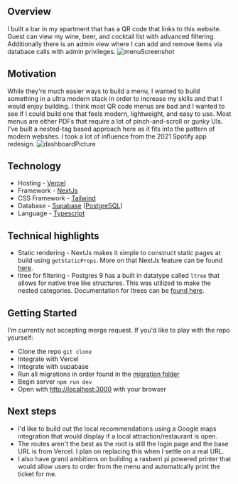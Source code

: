 ## Overview
I built a bar in my apartment that has a QR code that links to this website. Guest can view my wine, beer, and cocktail list with advanced filtering. Additionally there is an admin view where I can add and remove items via database calls with admin privileges.
![menuScreenshot](https://github.com/Kyle01/menu-builder/blob/main/public/readme_pics/screenshot.png)

## Motivation
While they're much easier ways to build a menu, I wanted to build something in a ultra modern stack in order to increase my skills and that I would enjoy building. I think most QR code menus are bad and I wanted to see if I could build one that feels modern, lightweight, and easy to use. Most menus are either PDFs that require a lot of pinch-and-scroll or gunky UIs. I've built a nested-tag based approach here as it fits into the pattern of modern websites. I took a lot of influence from the 2021 Spotify app redesign.
![dashboardPicture](https://github.com/Kyle01/menu-builder/blob/main/public/readme_pics/spotify.jpg)

## Technology
* Hosting - [Vercel](https://vercel.com/) 
* Framework - [NextJs](https://nextjs.org/)
* CSS Framework - [Tailwind](https://tailwindcss.com/)
* Database - [Supabase](https://supabase.io/) ([PostgreSQL](https://www.postgresql.org/))
* Language - [Typescript](https://www.typescriptlang.org/) 

## Technical highlights 
* Static rendering - NextJs makes it simple to construct static pages at build using `getStaticProps`. More on that NextJs feature can be found [here](https://nextjs.org/docs/basic-features/data-fetching).
* ltree for filtering - Postgres 9 has a built in datatype called `ltree` that allows for native tree like structures. This was utilized to make the nested categories. Documentation for ltrees can be [found here](https://www.postgresql.org/docs/9.1/ltree.html).

## Getting Started
I'm currently not accepting merge request. If you'd like to play with the repo yourself: 
* Clone the repo `git clone`
* Integrate with Vercel
* Integrate with supabase
* Run all migrations in order found in the [migration folder](./migrations)
* Begin server `npm run dev` 
* Open with [http://localhost:3000](http://localhost:3000) with your browser

## Next steps 
* I'd like to build out the local recommendations using a Google maps integration that would display if a local attraction/restaurant is open. 
* The routes aren't the best as the root is still the login page and the base URL is from Vercel. I plan on replacing this when I settle on a real URL.
* I also have grand ambitions on building a rasberri pi powered printer that would allow users to order from the menu and automatically print the ticket for me. 